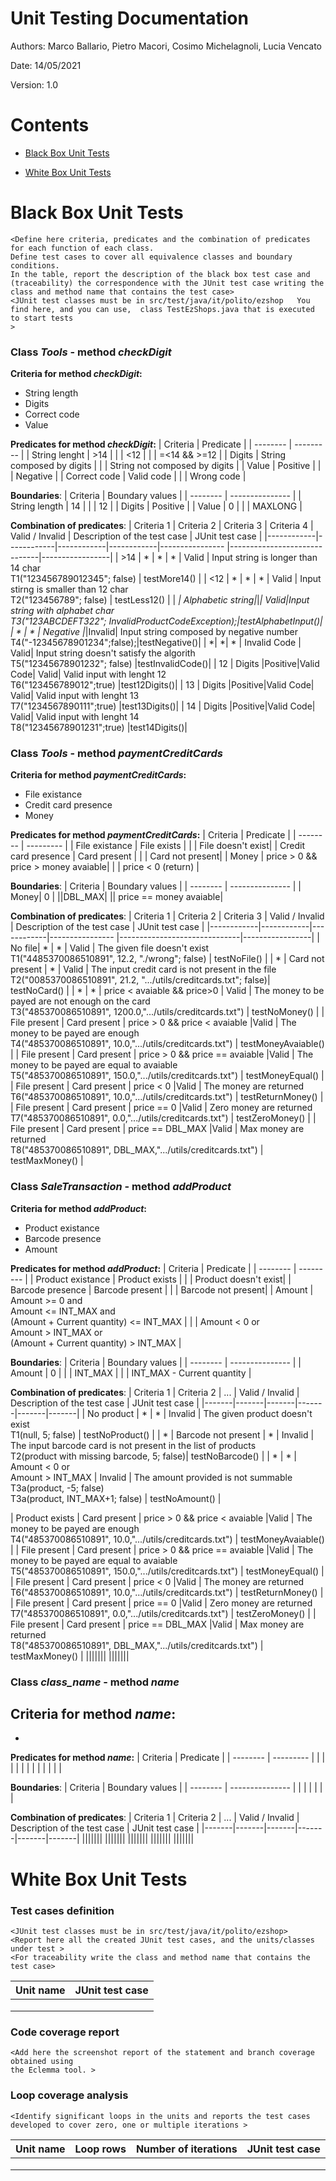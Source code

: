 # Unit Testing Documentation

Authors: Marco Ballario, Pietro Macori, Cosimo Michelagnoli, Lucia Vencato

Date: 14/05/2021

Version: 1.0

# Contents

- [Black Box Unit Tests](#black-box-unit-tests)




- [White Box Unit Tests](#white-box-unit-tests)


# Black Box Unit Tests

    <Define here criteria, predicates and the combination of predicates for each function of each class.
    Define test cases to cover all equivalence classes and boundary conditions.
    In the table, report the description of the black box test case and (traceability) the correspondence with the JUnit test case writing the 
    class and method name that contains the test case>
    <JUnit test classes must be in src/test/java/it/polito/ezshop   You find here, and you can use,  class TestEzShops.java that is executed  
    to start tests
    >

 ### **Class *Tools* - method *checkDigit***

**Criteria for method *checkDigit*:**
 - String length
 - Digits
 - Correct code
 - Value

**Predicates for method *checkDigit*:**
| Criteria | Predicate |
| -------- | --------- |
|    String lenght      |     >14      |
|          |     <12      |
|          |      =<14 && >=12     |
|    Digits      |     String composed by digits       |
|          |     String not composed by digits       |
|    Value      |     Positive      |
|          |     Negative     |
|    Correct code      |     Valid code      |
|          |     Wrong code     |

**Boundaries**:
| Criteria | Boundary values |
| -------- | --------------- |
|    String length      |          14       |
|          |       12          |
|     Digits     |         Positive        |
|     Value     |         0        |
|               |         MAXLONG          |

**Combination of predicates**:
| Criteria 1 | Criteria 2 | Criteria 3 | Criteria 4 | Valid / Invalid | Description of the test case | JUnit test case |
|------------|------------|------------|------------|---------------- |------------------------------|-----------------|
| >14 | * | * | * | Valid | Input string is longer than 14 char<br/>T1("123456789012345"; false) | testMore14() |
| <12 | * | * | * | Valid | Input stirng is smaller than 12 char<br/>T2("123456789"; false) | testLess12() |
| *| Alphabetic string|*|*| Valid|Input string with alphabet char<br/>T3("123ABCDEFT322"; InvalidProductCodeException);|testAlphabetInput()|
| * | * | Negative |*|Invalid| Input string composed by negative number<br/>T4("-12345678901234";false);|testNegative()|
| *| *| * | Invalid Code | Valid| Input string doesn't satisfy the algorith<br/>T5("12345678901232"; false) |testInvalidCode()|
| 12 | Digits |Positive|Valid Code| Valid| Valid input with lenght 12<br/>T6("123456789012";true) |test12Digits()|
| 13 | Digits |Positive|Valid Code| Valid| Valid input with lenght 13<br/>T7("1234567890111";true) |test13Digits()|
| 14 | Digits |Positive|Valid Code| Valid| Valid input with lenght 14<br/>T8("12345678901231";true) |test14Digits()|

### **Class *Tools* - method *paymentCreditCards***

**Criteria for method *paymentCreditCards*:**
 - File existance
 - Credit card presence
 - Money

**Predicates for method *paymentCreditCards*:**
| Criteria | Predicate |
| -------- | --------- |
| File existance | File exists |
|  | File doesn't exist|
| Credit card presence | Card present |
| | Card not present|
| Money  | price > 0 && price > money avaiable|
| | price < 0 (return) |

**Boundaries**:
| Criteria | Boundary values |
| -------- | --------------- |
| Money| 0 |
||DBL_MAX|
|| price == money avaiable|

**Combination of predicates**:
| Criteria 1 | Criteria 2 | Criteria 3 | Valid / Invalid | Description of the test case | JUnit test case |
|------------|------------|------------|---------------- |------------------------------|-----------------|
| No file| * | * | Valid | The given file doesn't exist<br/>T1("4485370086510891", 12.2, "./wrong"; false) | testNoFile() |
| * | Card not present | * | Valid | The input credit card is not present in the file<br/>T2("0085370086510891", 21.2, ".../utils/creditcards.txt"; false)| testNoCard() |
| * | * | price < avaiable && price>0 | Valid | The money to be payed are not enough on the card<br/>T3("485370086510891", 1200.0,".../utils/creditcards.txt") | testNoMoney() |
| File present | Card present | price > 0 && price < avaiable |Valid | The money to be payed are enough<br/>T4("485370086510891", 10.0,".../utils/creditcards.txt") | testMoneyAvaiable() |
| File present | Card present | price > 0 && price == avaiable |Valid | The money to be payed are equal to avaiable<br/>T5("485370086510891", 150.0,".../utils/creditcards.txt") | testMoneyEqual() |
| File present | Card present | price < 0  |Valid | The money are returned<br/>T6("485370086510891", 10.0,".../utils/creditcards.txt") | testReturnMoney() |
| File present | Card present | price == 0  |Valid | Zero money are returned<br/>T7("485370086510891", 0.0,".../utils/creditcards.txt") | testZeroMoney() |
| File present | Card present | price == DBL_MAX  |Valid | Max money are returned<br/>T8("485370086510891", DBL_MAX,".../utils/creditcards.txt") | testMaxMoney() |

### **Class *SaleTransaction* - method *addProduct***

**Criteria for method *addProduct*:**
 - Product existance
 - Barcode presence
 - Amount

**Predicates for method *addProduct*:**
| Criteria | Predicate |
| -------- | --------- |
| Product existance | Product exists |
| | Product doesn't exist|
| Barcode presence | Barcode present |
| | Barcode not present|
| Amount  | Amount >= 0 and<br/>Amount <= INT_MAX and<br/>(Amount + Current quantity) <= INT_MAX |
| | Amount < 0 or<br/>Amount > INT_MAX or<br/>(Amount + Current quantity) > INT_MAX |

**Boundaries**:
| Criteria | Boundary values |
| -------- | --------------- |
| Amount | 0 |
| | INT_MAX |
| | INT_MAX - Current quantity |

**Combination of predicates**:
| Criteria 1 | Criteria 2 | ... | Valid / Invalid | Description of the test case | JUnit test case |
|-------|-------|-------|-------|-------|-------|
| No product | * | * | Invalid | The given product doesn't exist<br/>T1(null, 5; false) | testNoProduct() |
| * | Barcode not present | * | Invalid | The input barcode card is not present in the list of products<br/>T2(product with missing barcode, 5; false)| testNoBarcode() |
| * | * | Amount < 0 or<br/>Amount > INT_MAX | Invalid | The amount provided is not summable<br/>T3a(product, -5; false)<br/>T3a(product, INT_MAX+1; false) | testNoAmount() |

| Product exists | Card present | price > 0 && price < avaiable |Valid | The money to be payed are enough<br/>T4("485370086510891", 10.0,".../utils/creditcards.txt") | testMoneyAvaiable() |
| File present | Card present | price > 0 && price == avaiable |Valid | The money to be payed are equal to avaiable<br/>T5("485370086510891", 150.0,".../utils/creditcards.txt") | testMoneyEqual() |
| File present | Card present | price < 0  |Valid | The money are returned<br/>T6("485370086510891", 10.0,".../utils/creditcards.txt") | testReturnMoney() |
| File present | Card present | price == 0  |Valid | Zero money are returned<br/>T7("485370086510891", 0.0,".../utils/creditcards.txt") | testZeroMoney() |
| File present | Card present | price == DBL_MAX  |Valid | Max money are returned<br/>T8("485370086510891", DBL_MAX,".../utils/creditcards.txt") | testMaxMoney() |
|||||||
|||||||

### **Class *class_name* - method *name***

**Criteria for method *name*:**
 - 
 - 

**Predicates for method *name*:**
| Criteria | Predicate |
| -------- | --------- |
|          |           |
|          |           |
|          |           |
|          |           |

**Boundaries**:
| Criteria | Boundary values |
| -------- | --------------- |
|          |                 |
|          |                 |

**Combination of predicates**:
| Criteria 1 | Criteria 2 | ... | Valid / Invalid | Description of the test case | JUnit test case |
|-------|-------|-------|-------|-------|-------|
|||||||
|||||||
|||||||
|||||||
|||||||

# White Box Unit Tests

### Test cases definition
    
    <JUnit test classes must be in src/test/java/it/polito/ezshop>
    <Report here all the created JUnit test cases, and the units/classes under test >
    <For traceability write the class and method name that contains the test case>


| Unit name | JUnit test case |
|--|--|
|||
|||
||||

### Code coverage report

    <Add here the screenshot report of the statement and branch coverage obtained using
    the Eclemma tool. >


### Loop coverage analysis

    <Identify significant loops in the units and reports the test cases
    developed to cover zero, one or multiple iterations >

|Unit name | Loop rows | Number of iterations | JUnit test case |
|---|---|---|---|
|||||
|||||
||||||



